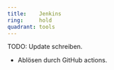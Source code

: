 ```yaml
---
title:    Jenkins  
ring:     hold  
quadrant: tools
---
```


TODO: Update schreiben.

- Ablösen durch GitHub actions.
